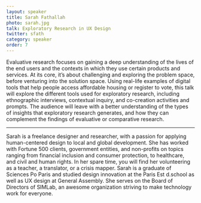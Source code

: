 ```yaml
---
layout: speaker
title: Sarah Fathallah
photo: sarah.jpg
talk: Exploratory Research in UX Design
twitter: sfath
category: speaker
order: 7
---
```


Evaluative research focuses on gaining a deep understanding of the lives of the end users and the contexts in which they use certain products and services. At its core, it’s about challenging and exploring the problem space, before venturing into the solution space. Using real-life examples of digital tools that help people access affordable housing or register to vote, this talk will explore the different tools used for exploratory research, including ethnographic interviews, contextual inquiry, and co-creation activities and prompts. The audience will leave with a better understanding of the types of insights that exploratory research generates, and how they can complement the findings of evaluative or comparative research.

---

Sarah is a freelance designer and researcher, with a passion for applying human-centered design to local and global development. She has worked with Fortune 500 clients, government entities, and non-profits on topics ranging from financial inclusion and consumer protection, to healthcare, and civil and human rights. In her spare time, you will find her volunteering as a teacher, a translator, or a crisis mapper. Sarah is a graduate of Sciences Po Paris and studied design innovation at the Paris Est d.school as well as UX design at General Assembly. She serves on the Board of Directors of SIMLab, an awesome organization striving to make technology work for everyone.
